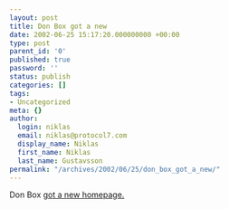```yaml
---
layout: post
title: Don Box got a new
date: 2002-06-25 15:17:20.000000000 +00:00
type: post
parent_id: '0'
published: true
password: ''
status: publish
categories: []
tags:
- Uncategorized
meta: {}
author:
  login: niklas
  email: niklas@protocol7.com
  display_name: Niklas
  first_name: Niklas
  last_name: Gustavsson
permalink: "/archives/2002/06/25/don_box_got_a_new/"
---
```

Don Box [got a new homepage.](http://www.gotdotnet.com/team/dbox/)

